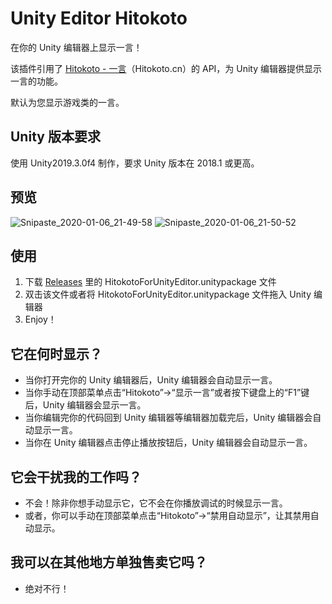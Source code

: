 # Unity Editor Hitokoto
在你的 Unity 编辑器上显示一言！

该插件引用了 <a href="https://hitokoto.cn" target="_blank">Hitokoto - 一言</a>（Hitokoto.cn）的 API，为 Unity 编辑器提供显示一言的功能。

默认为您显示游戏类的一言。

## Unity 版本要求
使用 Unity2019.3.0f4 制作，要求 Unity 版本在 2018.1 或更高。

## 预览
![Snipaste_2020-01-06_21-49-58](https://user-images.githubusercontent.com/8389962/71822353-9f779800-30cf-11ea-9e85-f26957e90b12.png)
![Snipaste_2020-01-06_21-50-52](https://user-images.githubusercontent.com/8389962/71822445-d188fa00-30cf-11ea-92c1-066ff6914007.png)

## 使用
1. 下载 [Releases](https://github.com/Sonic853/Unity-Editor-Hitokoto/releases) 里的 HitokotoForUnityEditor.unitypackage 文件
2. 双击该文件或者将 HitokotoForUnityEditor.unitypackage 文件拖入 Unity 编辑器
3. Enjoy！

## 它在何时显示？
* 当你打开完你的 Unity 编辑器后，Unity 编辑器会自动显示一言。
* 当你手动在顶部菜单点击“Hitokoto”→“显示一言”或者按下键盘上的“F1”键后，Unity 编辑器会显示一言。
* 当你编辑完你的代码回到 Unity 编辑器等编辑器加载完后，Unity 编辑器会自动显示一言。
* 当你在 Unity 编辑器点击停止播放按钮后，Unity 编辑器会自动显示一言。

## 它会干扰我的工作吗？
* 不会！除非你想手动显示它，它不会在你播放调试的时候显示一言。
* 或者，你可以手动在顶部菜单点击“Hitokoto”→“禁用自动显示”，让其禁用自动显示。

## 我可以在其他地方单独售卖它吗？
* 绝对不行！

